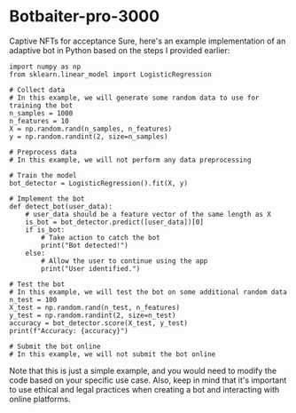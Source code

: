 # Botbaiter-pro-3000
Captive NFTs for acceptance
Sure, here's an example implementation of an adaptive bot in Python based on the steps I provided earlier:

```
import numpy as np
from sklearn.linear_model import LogisticRegression

# Collect data
# In this example, we will generate some random data to use for training the bot
n_samples = 1000
n_features = 10
X = np.random.rand(n_samples, n_features)
y = np.random.randint(2, size=n_samples)

# Preprocess data
# In this example, we will not perform any data preprocessing

# Train the model
bot_detector = LogisticRegression().fit(X, y)

# Implement the bot
def detect_bot(user_data):
    # user_data should be a feature vector of the same length as X
    is_bot = bot_detector.predict([user_data])[0]
    if is_bot:
        # Take action to catch the bot
        print("Bot detected!")
    else:
        # Allow the user to continue using the app
        print("User identified.")

# Test the bot
# In this example, we will test the bot on some additional random data
n_test = 100
X_test = np.random.rand(n_test, n_features)
y_test = np.random.randint(2, size=n_test)
accuracy = bot_detector.score(X_test, y_test)
print(f"Accuracy: {accuracy}")

# Submit the bot online
# In this example, we will not submit the bot online
```

Note that this is just a simple example, and you would need to modify the code based on your specific use case. Also, keep in mind that it's important to use ethical and legal practices when creating a bot and interacting with online platforms.
